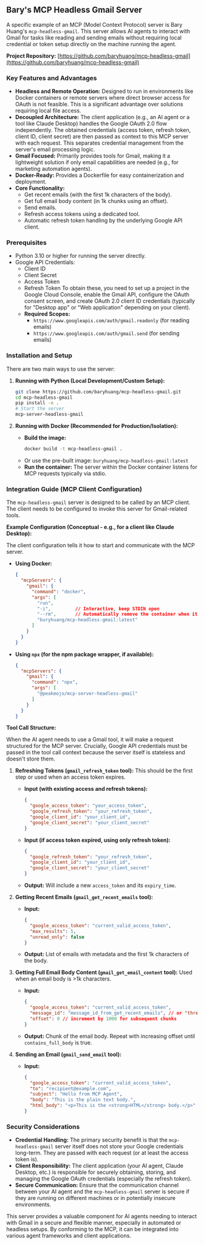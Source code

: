 ## Bary's MCP Headless Gmail Server

A specific example of an MCP (Model Context Protocol) server is Bary Huang's `mcp-headless-gmail`. This server allows AI agents to interact with Gmail for tasks like reading and sending emails without requiring local credential or token setup directly on the machine running the agent.

**Project Repository:** [https://github.com/baryhuang/mcp-headless-gmail](https://github.com/baryhuang/mcp-headless-gmail)

### Key Features and Advantages

*   **Headless and Remote Operation:** Designed to run in environments like Docker containers or remote servers where direct browser access for OAuth is not feasible. This is a significant advantage over solutions requiring local file access.
*   **Decoupled Architecture:** The client application (e.g., an AI agent or a tool like Claude Desktop) handles the Google OAuth 2.0 flow independently. The obtained credentials (access token, refresh token, client ID, client secret) are then passed as context to this MCP server with each request. This separates credential management from the server's email processing logic.
*   **Gmail Focused:** Primarily provides tools for Gmail, making it a lightweight solution if only email capabilities are needed (e.g., for marketing automation agents).
*   **Docker-Ready:** Provides a Dockerfile for easy containerization and deployment.
*   **Core Functionality:**
    *   Get recent emails (with the first 1k characters of the body).
    *   Get full email body content (in 1k chunks using an offset).
    *   Send emails.
    *   Refresh access tokens using a dedicated tool.
    *   Automatic refresh token handling by the underlying Google API client.

### Prerequisites

*   Python 3.10 or higher for running the server directly.
*   Google API Credentials:
    *   Client ID
    *   Client Secret
    *   Access Token
    *   Refresh Token
    To obtain these, you need to set up a project in the Google Cloud Console, enable the Gmail API, configure the OAuth consent screen, and create OAuth 2.0 client ID credentials (typically for "Desktop app" or "Web application" depending on your client).
    *   **Required Scopes:**
        *   `https://www.googleapis.com/auth/gmail.readonly` (for reading emails)
        *   `https://www.googleapis.com/auth/gmail.send` (for sending emails)

### Installation and Setup

There are two main ways to use the server:

1.  **Running with Python (Local Development/Custom Setup):**
    ```bash
    git clone https://github.com/baryhuang/mcp-headless-gmail.git
    cd mcp-headless-gmail
    pip install -e .
    # Start the server
    mcp-server-headless-gmail
    ```

2.  **Running with Docker (Recommended for Production/Isolation):**
    *   **Build the image:**
        ```bash
        docker build -t mcp-headless-gmail .
        ```
    *   Or use the pre-built image: `buryhuang/mcp-headless-gmail:latest`
    *   **Run the container:**
        The server within the Docker container listens for MCP requests typically via stdio.

### Integration Guide (MCP Client Configuration)

The `mcp-headless-gmail` server is designed to be called by an MCP client. The client needs to be configured to invoke this server for Gmail-related tools.

**Example Configuration (Conceptual - e.g., for a client like Claude Desktop):**

The client configuration tells it how to start and communicate with the MCP server.

*   **Using Docker:**
    ```json
    {
      "mcpServers": {
        "gmail": {
          "command": "docker",
          "args": [
            "run",
            "-i",         // Interactive, keep STDIN open
            "--rm",       // Automatically remove the container when it exits
            "buryhuang/mcp-headless-gmail:latest"
          ]
        }
      }
    }
    ```

*   **Using `npx` (for the npm package wrapper, if available):**
    ```json
    {
      "mcpServers": {
        "gmail": {
          "command": "npx",
          "args": [
            "@peakmojo/mcp-server-headless-gmail"
          ]
        }
      }
    }
    ```

**Tool Call Structure:**

When the AI agent needs to use a Gmail tool, it will make a request structured for the MCP server. Crucially, Google API credentials must be passed in the tool call context because the server itself is stateless and doesn't store them.

1.  **Refreshing Tokens (`gmail_refresh_token` tool):**
    This should be the first step or used when an access token expires.
    *   **Input (with existing access and refresh tokens):**
        ```json
        {
          "google_access_token": "your_access_token",
          "google_refresh_token": "your_refresh_token",
          "google_client_id": "your_client_id",
          "google_client_secret": "your_client_secret"
        }
        ```
    *   **Input (if access token expired, using only refresh token):**
        ```json
        {
          "google_refresh_token": "your_refresh_token",
          "google_client_id": "your_client_id",
          "google_client_secret": "your_client_secret"
        }
        ```
    *   **Output:** Will include a new `access_token` and its `expiry_time`.

2.  **Getting Recent Emails (`gmail_get_recent_emails` tool):**
    *   **Input:**
        ```json
        {
          "google_access_token": "current_valid_access_token",
          "max_results": 5,
          "unread_only": false
        }
        ```
    *   **Output:** List of emails with metadata and the first 1k characters of the body.

3.  **Getting Full Email Body Content (`gmail_get_email_content` tool):**
    Used when an email body is >1k characters.
    *   **Input:**
        ```json
        {
          "google_access_token": "current_valid_access_token",
          "message_id": "message_id_from_get_recent_emails", // or "thread_id"
          "offset": 0 // increment by 1000 for subsequent chunks
        }
        ```
    *   **Output:** Chunk of the email body. Repeat with increasing offset until `contains_full_body` is true.

4.  **Sending an Email (`gmail_send_email` tool):**
    *   **Input:**
        ```json
        {
          "google_access_token": "current_valid_access_token",
          "to": "recipient@example.com",
          "subject": "Hello from MCP Agent",
          "body": "This is the plain text body.",
          "html_body": "<p>This is the <strong>HTML</strong> body.</p>"
        }
        ```

### Security Considerations

*   **Credential Handling:** The primary security benefit is that the `mcp-headless-gmail` server itself does not store your Google credentials long-term. They are passed with each request (or at least the access token is).
*   **Client Responsibility:** The client application (your AI agent, Claude Desktop, etc.) is responsible for securely obtaining, storing, and managing the Google OAuth credentials (especially the refresh token).
*   **Secure Communication:** Ensure that the communication channel between your AI agent and the `mcp-headless-gmail` server is secure if they are running on different machines or in potentially insecure environments.

This server provides a valuable component for AI agents needing to interact with Gmail in a secure and flexible manner, especially in automated or headless setups. By conforming to the MCP, it can be integrated into various agent frameworks and client applications.

